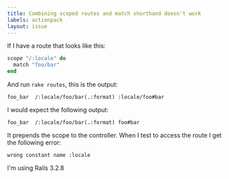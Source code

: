 ```yaml
---
title: Combining scoped routes and match shorthand doesn't work
labels: actionpack
layout: issue
---
```


If I have a route that looks like this:

``` ruby
scope "/:locale" do
  match "foo/bar"
end
```

And run `rake routes`, this is the output:

```
foo_bar  /:locale/foo/bar(.:format) :locale/foo#bar
```

I would expect the following output:

```
foo_bar  /:locale/foo/bar(.:format) foo#bar
```

It prepends the scope to the controller. When I test to access the route I get the following error:

```
wrong constant name :locale
```

I'm using Rails 3.2.8

